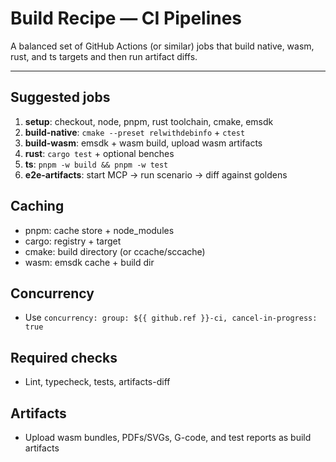 # Build Recipe — CI Pipelines

A balanced set of GitHub Actions (or similar) jobs that build native, wasm, rust, and ts targets and then run artifact diffs.

---

## Suggested jobs
1. **setup**: checkout, node, pnpm, rust toolchain, cmake, emsdk
2. **build-native**: `cmake --preset relwithdebinfo` + `ctest`
3. **build-wasm**: emsdk + wasm build, upload wasm artifacts
4. **rust**: `cargo test` + optional benches
5. **ts**: `pnpm -w build && pnpm -w test`
6. **e2e-artifacts**: start MCP → run scenario → diff against goldens

## Caching
- pnpm: cache store + node_modules
- cargo: registry + target
- cmake: build directory (or ccache/sccache)
- wasm: emsdk cache + build dir

## Concurrency
- Use `concurrency: group: ${{ github.ref }}-ci, cancel-in-progress: true`

## Required checks
- Lint, typecheck, tests, artifacts-diff

## Artifacts
- Upload wasm bundles, PDFs/SVGs, G-code, and test reports as build artifacts
